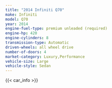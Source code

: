 ```yaml
---
title: "2014 Infiniti Q70"
make: Infiniti
model: Q70
year: 2014
engine-fuel-type: premium unleaded (required)
engine-hp: 420
engine-cylinders: 8
transmission-type: Automatic
driven-wheels: all wheel drive
number-of-doors: 4
market-category: Luxury,Performance
vehicle-size: Large
vehicle-style: Sedan
---
```


{{< car_info >}}

